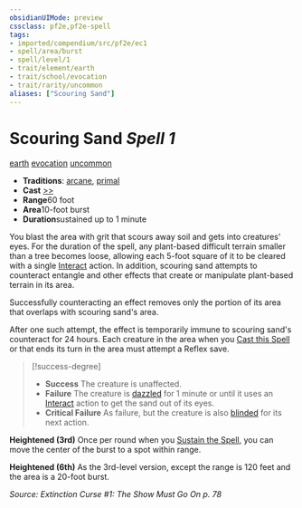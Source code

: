 ```yaml
---
obsidianUIMode: preview
cssclass: pf2e,pf2e-spell
tags:
- imported/compendium/src/pf2e/ec1
- spell/area/burst
- spell/level/1
- trait/element/earth
- trait/school/evocation
- trait/rarity/uncommon
aliases: ["Scouring Sand"]
---
```

# Scouring Sand *Spell 1*   
[earth](earth.md)  [evocation](evocation.md)  [uncommon](uncommon.md)  

- **Traditions**: [arcane](arcane.md), [primal](primal.md)
- **Cast** [>>](chapter-9-playing-the-game.md#Actions "Two-Action") 
- **Range**60 foot
- **Area**10-foot burst
- **Duration**sustained up to 1 minute

You blast the area with grit that scours away soil and gets into creatures' eyes. For the duration of the spell, any plant-based difficult terrain smaller than a tree becomes loose, allowing each 5-foot square of it to be cleared with a single [Interact](interact.md) action. In addition, scouring sand attempts to counteract entangle and other effects that create or manipulate plant-based terrain in its area.

Successfully counteracting an effect removes only the portion of its area that overlaps with scouring sand's area.

After one such attempt, the effect is temporarily immune to scouring sand's counteract for 24 hours. Each creature in the area when you [Cast this Spell](cast-a-spell.md) or that ends its turn in the area must attempt a Reflex save.

> [!success-degree] 
> - **Success** The creature is unaffected.
> - **Failure** The creature is [dazzled](conditions.md#Dazzled) for 1 minute or until it uses an [Interact](interact.md) action to get the sand out of its eyes.
> - **Critical Failure** As failure, but the creature is also [blinded](conditions.md#Blinded) for its next action.

**Heightened (3rd)** Once per round when you [Sustain the Spell](sustain-a-spell.md), you can move the center of the burst to a spot within range.

**Heightened (6th)** As the 3rd-level version, except the range is 120 feet and the area is a 20-foot burst.

*Source: Extinction Curse #1: The Show Must Go On p. 78*
